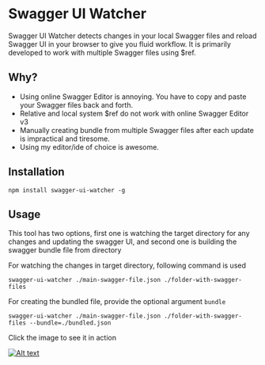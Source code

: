 # Swagger UI Watcher

Swagger UI Watcher detects changes in your local Swagger files and reload Swagger UI in your browser to give you fluid workflow. It is primarily developed to work with multiple Swagger files using $ref.

## Why?

- Using online Swagger Editor is annoying. You have to copy and paste your Swagger files back and forth.
- Relative and local system $ref do not work with online Swagger Editor v3
- Manually creating bundle from multiple Swagger files after each update is impractical and tiresome.
- Using my editor/ide of choice is awesome.

## Installation

```
npm install swagger-ui-watcher -g
```

## Usage

This tool has two options, first one is watching the target directory for any changes and updating the swagger UI, and second one is building the swagger bundle file from directory

For watching the changes in target directory, following command is used
```
swagger-ui-watcher ./main-swagger-file.json ./folder-with-swagger-files
```

For creating the bundled file, provide the optional argument `bundle`

```
swagger-ui-watcher ./main-swagger-file.json ./folder-with-swagger-files --bundle=./bundled.json
```

Click the image to see it in action

[![Alt text](http://i.imgur.com/UQMAn4U.png)](https://www.youtube.com/embed/s-77RrN311c?autoplay=1)
